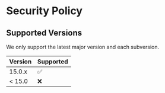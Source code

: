 # Security Policy

## Supported Versions

We only support the latest major version and each subversion.

| Version  | Supported          |
| -------- | ------------------ |
| 15.0.x   | :white_check_mark: |
| < 15.0   | :x:                |


